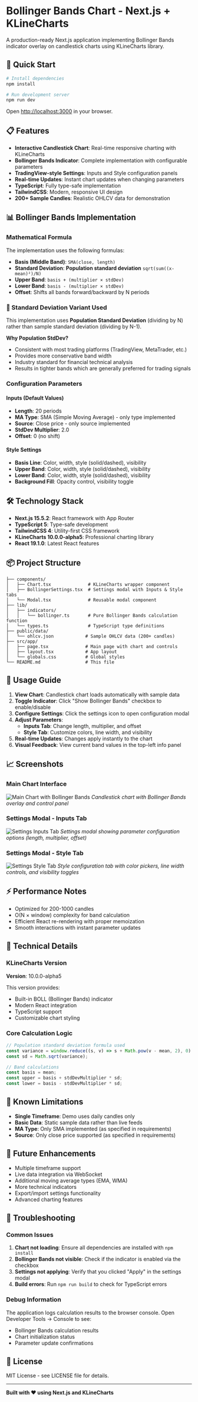 # Bollinger Bands Chart - Next.js + KLineCharts

A production-ready Next.js application implementing Bollinger Bands indicator overlay on candlestick charts using KLineCharts library.

## 🚀 Quick Start

```bash
# Install dependencies
npm install

# Run development server
npm run dev
```

Open [http://localhost:3000](http://localhost:3000) in your browser.

## 📋 Features

- **Interactive Candlestick Chart**: Real-time responsive charting with KLineCharts
- **Bollinger Bands Indicator**: Complete implementation with configurable parameters
- **TradingView-style Settings**: Inputs and Style configuration panels
- **Real-time Updates**: Instant chart updates when changing parameters
- **TypeScript**: Fully type-safe implementation
- **TailwindCSS**: Modern, responsive UI design
- **200+ Sample Candles**: Realistic OHLCV data for demonstration

## 📊 Bollinger Bands Implementation

### Mathematical Formula

The implementation uses the following formulas:

- **Basis (Middle Band)**: `SMA(close, length)`
- **Standard Deviation**: **Population standard deviation** `sqrt(sum((x-mean)²)/N)`
- **Upper Band**: `basis + (multiplier × stdDev)`
- **Lower Band**: `basis - (multiplier × stdDev)`
- **Offset**: Shifts all bands forward/backward by N periods

### 📐 Standard Deviation Variant Used

This implementation uses **Population Standard Deviation** (dividing by N) rather than sample standard deviation (dividing by N-1). 

**Why Population StdDev?**
- Consistent with most trading platforms (TradingView, MetaTrader, etc.)
- Provides more conservative band width
- Industry standard for financial technical analysis
- Results in tighter bands which are generally preferred for trading signals

### Configuration Parameters

#### Inputs (Default Values)
- **Length**: 20 periods
- **MA Type**: SMA (Simple Moving Average) - only type implemented
- **Source**: Close price - only source implemented  
- **StdDev Multiplier**: 2.0
- **Offset**: 0 (no shift)

#### Style Settings
- **Basis Line**: Color, width, style (solid/dashed), visibility
- **Upper Band**: Color, width, style (solid/dashed), visibility  
- **Lower Band**: Color, width, style (solid/dashed), visibility
- **Background Fill**: Opacity control, visibility toggle

## 🛠️ Technology Stack

- **Next.js 15.5.2**: React framework with App Router
- **TypeScript 5**: Type-safe development
- **TailwindCSS 4**: Utility-first CSS framework
- **KLineCharts 10.0.0-alpha5**: Professional charting library
- **React 19.1.0**: Latest React features

## 📦 Project Structure

```
├── components/
│   ├── Chart.tsx              # KLineCharts wrapper component
│   ├── BollingerSettings.tsx  # Settings modal with Inputs & Style tabs
│   └── Modal.tsx              # Reusable modal component
├── lib/
│   ├── indicators/
│   │   └── bollinger.ts       # Pure Bollinger Bands calculation function
│   └── types.ts               # TypeScript type definitions
├── public/data/
│   └── ohlcv.json            # Sample OHLCV data (200+ candles)
├── src/app/
│   ├── page.tsx              # Main page with chart and controls
│   ├── layout.tsx            # App layout
│   └── globals.css           # Global styles
└── README.md                 # This file
```

## 🎯 Usage Guide

1. **View Chart**: Candlestick chart loads automatically with sample data
2. **Toggle Indicator**: Click "Show Bollinger Bands" checkbox to enable/disable
3. **Configure Settings**: Click the settings icon to open configuration modal
4. **Adjust Parameters**: 
   - **Inputs Tab**: Change length, multiplier, and offset
   - **Style Tab**: Customize colors, line width, and visibility
5. **Real-time Updates**: Changes apply instantly to the chart
6. **Visual Feedback**: View current band values in the top-left info panel

## 📈 Screenshots

### Main Chart Interface
![Main Chart with Bollinger Bands](./assets/chart.png)
*Candlestick chart with Bollinger Bands overlay and control panel*

### Settings Modal - Inputs Tab
![Settings Inputs Tab](./assets/settings-inputs.png)
*Settings modal showing parameter configuration options (length, multiplier, offset)*

### Settings Modal - Style Tab
![Settings Style Tab](./assets/settings-style.png)
*Style configuration tab with color pickers, line width controls, and visibility toggles*

## ⚡ Performance Notes

- Optimized for 200-1000 candles
- O(N × window) complexity for band calculation
- Efficient React re-rendering with proper memoization
- Smooth interactions with instant parameter updates

## 🔧 Technical Details

### KLineCharts Version
**Version**: 10.0.0-alpha5

This version provides:
- Built-in BOLL (Bollinger Bands) indicator
- Modern React integration
- TypeScript support
- Customizable chart styling

### Core Calculation Logic

```typescript
// Population standard deviation formula used
const variance = window.reduce((s, v) => s + Math.pow(v - mean, 2), 0) / length;
const sd = Math.sqrt(variance);

// Band calculations
const basis = mean;
const upper = basis + stdDevMultiplier * sd;
const lower = basis - stdDevMultiplier * sd;
```

## 🚧 Known Limitations

- **Single Timeframe**: Demo uses daily candles only
- **Basic Data**: Static sample data rather than live feeds
- **MA Type**: Only SMA implemented (as specified in requirements)
- **Source**: Only close price supported (as specified in requirements)

## 🔮 Future Enhancements

- Multiple timeframe support
- Live data integration via WebSocket
- Additional moving average types (EMA, WMA)
- More technical indicators
- Export/import settings functionality
- Advanced charting features

## 🐛 Troubleshooting

### Common Issues

1. **Chart not loading**: Ensure all dependencies are installed with `npm install`
2. **Bollinger Bands not visible**: Check if the indicator is enabled via the checkbox
3. **Settings not applying**: Verify that you clicked "Apply" in the settings modal
4. **Build errors**: Run `npm run build` to check for TypeScript errors

### Debug Information

The application logs calculation results to the browser console. Open Developer Tools → Console to see:
- Bollinger Bands calculation results
- Chart initialization status
- Parameter update confirmations

## 📄 License

MIT License - see LICENSE file for details.

---

**Built with ❤️ using Next.js and KLineCharts**
